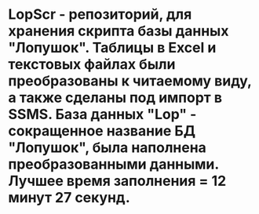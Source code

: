 # LopScr - репозиторий, для хранения скрипта базы данных "Лопушок". Таблицы в Excel и текстовых файлах были преобразованы к читаемому виду, а также сделаны под импорт в SSMS. База данных "Lop" - сокращенное название БД "Лопушок", была наполнена преобразованными данными. Лучшее время заполнения = 12 минут 27 секунд. 
